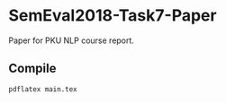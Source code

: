 # SemEval2018-Task7-Paper

Paper for PKU NLP course report.

## Compile

```sh
pdflatex main.tex
```

